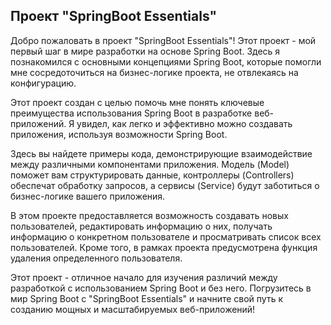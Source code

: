 Проект "SpringBoot Essentials"
---------------------------------
Добро пожаловать в проект "SpringBoot Essentials"! 
Этот проект - мой первый шаг в мире разработки на основе Spring Boot. 
Здесь я познакомился с основными концепциями Spring Boot, которые помогли мне сосредоточиться на бизнес-логике проекта, не отвлекаясь на конфигурацию.

Этот проект создан с целью помочь мне понять ключевые преимущества использования Spring Boot в разработке веб-приложений. 
Я увидел, как легко и эффективно можно создавать приложения, используя возможности Spring Boot.

Здесь вы найдете примеры кода, демонстрирующие взаимодействие между различными компонентами приложения. 
Модель (Model) поможет вам структурировать данные, контроллеры (Controllers) обеспечат обработку запросов,
а сервисы (Service) будут заботиться о бизнес-логике вашего приложения.

В этом проекте предоставляется возможность создавать новых пользователей, редактировать информацию о них,
получать информацию о конкретном пользователе и просматривать список всех пользователей. 
Кроме того, в рамках проекта предусмотрена функция удаления определенного пользователя.

Этот проект - отличное начало для изучения различий между разработкой с использованием Spring Boot и без него.
Погрузитесь в мир Spring Boot с "SpringBoot Essentials" и начните свой путь к созданию мощных и масштабируемых веб-приложений!

